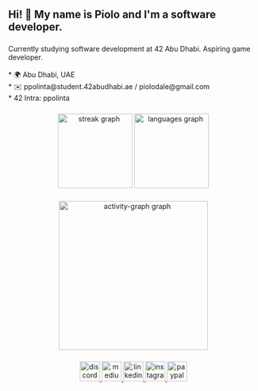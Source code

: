<h2 align="left">Hi! 👋 My name is Piolo and I'm a software developer.</h2>

###

<p align="left">Currently studying software development at 42 Abu Dhabi. Aspiring game developer.<br><br>* 🌍 Abu Dhabi, UAE<br>* ✉️ ppolinta@student.42abudhabi.ae / piolodale@gmail.com<br>* 42 Intra: ppolinta</p>

###

<div align="center">
  <img src="https://streak-stats.demolab.com?user=piolows&locale=en&mode=weekly&theme=dracula&hide_border=true&border_radius=5" height="150" alt="streak graph"  />
  <img src="https://github-readme-stats.vercel.app/api/top-langs?username=piolows&locale=en&hide_title=true&layout=compact&card_width=320&langs_count=5&theme=dracula&hide_border=true" height="150" alt="languages graph"  />
</div>

###

<div align="center">
  <img src="https://github-readme-activity-graph.vercel.app/graph?username=piolows&radius=16&theme=redical&area=true&order=5&hide_border=true&hide_title=false&custom_title=Contribution%20Graph" height="300" alt="activity-graph graph"  />
</div>

###

<div align="center">
  <a href="https://www.discordapp.com/users/340836344878333952" target="_blank">
    <img src="https://img.shields.io/static/v1?message=Discord&logo=discord&label=&color=7289DA&logoColor=white&labelColor=&style=for-the-badge" height="40" alt="discord logo"  />
  </a>
  <a href="https://www.medium.com/@piolodale" target="_blank">
    <img src="https://img.shields.io/static/v1?message=Medium&logo=medium&label=&color=12100E&logoColor=white&labelColor=&style=for-the-badge" height="40" alt="medium logo"  />
  </a>
  <a href="https://www.linkedin.com/in/piolo-polintan/" target="_blank">
    <img src="https://img.shields.io/static/v1?message=LinkedIn&logo=linkedin&label=&color=0077B5&logoColor=white&labelColor=&style=for-the-badge" height="40" alt="linkedin logo"  />
  </a>
  <a href="https://www.instagram.com/piolows" target="_blank">
    <img src="https://img.shields.io/static/v1?message=Instagram&logo=instagram&label=&color=E4405F&logoColor=white&labelColor=&style=for-the-badge" height="40" alt="instagram logo"  />
  </a>
  <a href="https://www.paypal.me/piolodale" target="_blank">
    <img src="https://img.shields.io/static/v1?message=PayPal&logo=paypal&label=&color=00457C&logoColor=white&labelColor=&style=for-the-badge" height="40" alt="paypal logo"  />
  </a>
</div>

###
